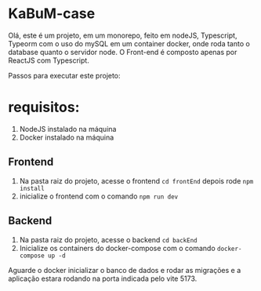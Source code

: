 # KaBuM-case

Olá, este é um projeto, em um monorepo, feito em nodeJS, Typescript, Typeorm com o uso do mySQL em um container docker, onde roda tanto o database quanto o servidor node. O Front-end é composto apenas por ReactJS com Typescript.

Passos para executar este projeto:

# requisitos: 
1. NodeJS instalado na máquina
2. Docker instalado na máquina

## Frontend

1. Na pasta raiz do projeto, acesse o frontend `cd frontEnd` depois rode `npm install`
2. inicialize o frontend com o comando `npm run dev`

## Backend

1. Na pasta raiz do projeto, acesse o backend `cd backEnd`
2. Inicialize os containers do docker-compose com o comando `docker-compose up -d`

Aguarde o docker inicializar o banco de dados e rodar as migrações e a aplicação estara rodando na porta indicada pelo vite 5173.
